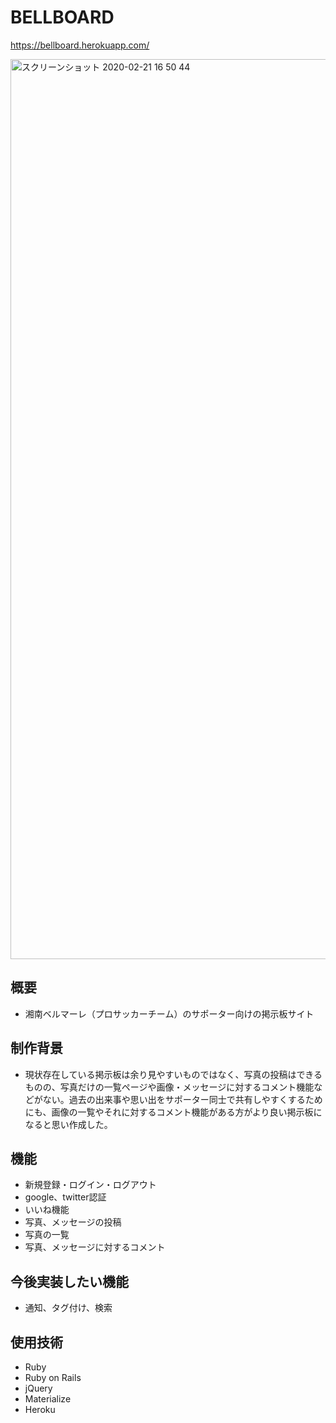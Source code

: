  # BELLBOARD
 https://bellboard.herokuapp.com/
 
 
<img width="1440" alt="スクリーンショット 2020-02-21 16 50 44" src="https://user-images.githubusercontent.com/43293926/75014755-61410700-54ca-11ea-83fb-d172a7d12baf.png">

 ## 概要
 - 湘南ベルマーレ（プロサッカーチーム）のサポーター向けの掲示板サイト

 ## 制作背景
 - 現状存在している掲示板は余り見やすいものではなく、写真の投稿はできるものの、写真だけの一覧ページや画像・メッセージに対するコメント機能などがない。過去の出来事や思い出をサポーター同士で共有しやすくするためにも、画像の一覧やそれに対するコメント機能がある方がより良い掲示板になると思い作成した。
 
 ## 機能
 - 新規登録・ログイン・ログアウト
 - google、twitter認証
 - いいね機能
 - 写真、メッセージの投稿
 - 写真の一覧
 - 写真、メッセージに対するコメント
  
 ## 今後実装したい機能
 - 通知、タグ付け、検索
 
 ## 使用技術
 - Ruby
 - Ruby on Rails
 - jQuery
 - Materialize
 - Heroku
 
